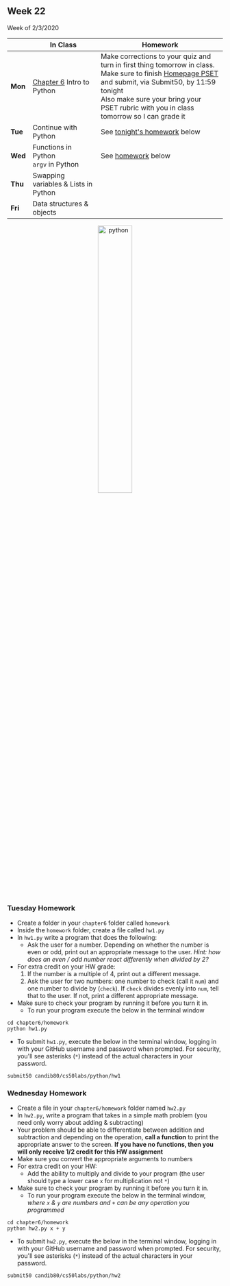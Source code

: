 <meta http-equiv="refresh" content="300"/>

## Week 22  
Week of 2/3/2020 

  |       |In Class               |Homework   |
  |-------|---------              |---------  |
  |**Mon**|[Chapter 6](/ap/curriculum/6/) Intro to Python |Make corrections to your quiz and turn in first thing tomorrow in class.<br>Make sure to finish [Homepage PSET](https://docs.cs50.net/2019/ap/problems/homepage/homepage.html) and submit, via Submit50, by 11:59 tonight<br>Also make sure your bring your PSET rubric with you in class tomorrow so I can grade it |
  |**Tue**|Continue with Python |See [tonight's homework](/ap/weeks/week22/#tuesday-homework) below|
  |**Wed**|Functions in Python<br>`argv` in Python |See [homework](/ap/weeks/week22/#wednesday-homework) below |
  |**Thu**|Swapping variables & Lists in Python | |
  |**Fri**|Data structures & objects | |

<div style="text-align:center">
<img src="https://cdn.lynda.com/course/661773/661773-637122005058334771-16x9.jpg" alt="python" width="40%">
</div>

### Tuesday Homework
* Create a folder in your `chapter6` folder called `homework`
* Inside the `homework` folder, create a file called `hw1.py`
* In `hw1.py` write a program that does the following:
  * Ask the user for a number. Depending on whether the number is even or odd, print out an appropriate message to the user. *Hint: how does an even / odd number react differently when divided by 2?*
* For extra credit on your HW grade:
  1. If the number is a multiple of 4, print out a different message.
  2. Ask the user for two numbers: one number to check (call it `num`) and one number to divide by (`check`). If `check` divides evenly into `num`, tell that to the user. If not, print a different appropriate message.
* Make sure to check your program by running it before you turn it in.
  * To run your program execute the below in the terminal window
```
cd chapter6/homework
python hw1.py
```
* To submit `hw1.py`, execute the below in the terminal window, logging in with your GitHub username and password when prompted. For security, you'll see asterisks (`*`) instead of the actual characters in your password.
```
submit50 candib80/cs50labs/python/hw1
```
### Wednesday Homework
* Create a file in your `chapter6/homework` folder named `hw2.py`
* In `hw2.py`, write a program that takes in a simple math problem (you need only worry about adding & subtracting)
* Your problem should be able to differentiate between addition and subtraction and depending on the operation, **call a function** to print the appropriate answer to the screen. **If you have no functions, then you will only receive 1/2 credit for this HW assignment**
* Make sure you convert the appropriate arguments to numbers
* For extra credit on your HW:
  * Add the ability to multiply and divide to your program (the user should type a lower case `x` for multiplication not `*`)
* Make sure to check your program by running it before you turn it in.
  * To run your program execute the below in the terminal window, *where `x` & `y` are numbers and `+` can be any operation you programmed*
```
cd chapter6/homework
python hw2.py x + y
```
* To submit `hw2.py`, execute the below in the terminal window, logging in with your GitHub username and password when prompted. For security, you'll see asterisks (`*`) instead of the actual characters in your password.
```
submit50 candib80/cs50labs/python/hw2
```